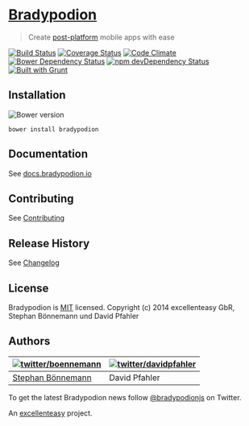 # [Bradypodion](http://bradypodion.io)
> Create [post-platform](http://bradypodion.io/#postplatform) mobile apps with ease

[![Build Status](https://travis-ci.org/excellenteasy/bradypodion.png?branch=master)](https://travis-ci.org/excellenteasy/bradypodion)
[![Coverage Status](https://coveralls.io/repos/excellenteasy/bradypodion/badge.png?branch=master)](https://coveralls.io/r/excellenteasy/bradypodion?branch=master)
[![Code Climate](https://codeclimate.com/github/excellenteasy/bradypodion.png)](https://codeclimate.com/github/excellenteasy/bradypodion)
[![Bower Dependency Status](https://www.versioneye.com/user/projects/5310e2a3ec137568d700024a/badge.png)](https://www.versioneye.com/user/projects/5310e2a3ec137568d700024a)
[![npm devDependency Status](https://david-dm.org/excellenteasy/bradypodion/dev-status.png?theme=shields.io)](https://david-dm.org/excellenteasy/bradypodion#info=devDependencies)
[![Built with Grunt](https://cdn.gruntjs.com/builtwith.png)](http://gruntjs.com/)


## Installation

![Bower version](https://badge.fury.io/bo/bradypodion.png)
```
bower install bradypodion
```

## Documentation
See [docs.bradypodion.io](http://docs.bradypodion.io/)

## Contributing
See [Contributing](CONTRIBUTING.md)

## Release History
See [Changelog](CHANGELOG.md)

## License
Bradypodion is [MIT](LICENSE) licensed.
Copyright (c) 2014 excellenteasy GbR, Stephan Bönnemann und David Pfahler

## Authors
| [![twitter/boennemann](http://gravatar.com/avatar/29e45e7e0bf9561770aae5818f139c80?s=70)](https://twitter.com/boennemann "Follow @boennemann on Twitter") | [![twitter/davidpfahler](http://gravatar.com/avatar/bd6985f75d8c77a4847ce288adebeb82?s=70)](https://twitter.com/davidpfahler "Follow @davidpfahler on Twitter") |
|---|---|
| [Stephan Bönnemann](http://boennemann.me/) | David Pfahler |

To get the latest Bradypodion news follow [@bradypodionjs](https://twitter.com/bradypodionjs) on Twitter.

An [excellenteasy](https://excellenteasy.com) project.
